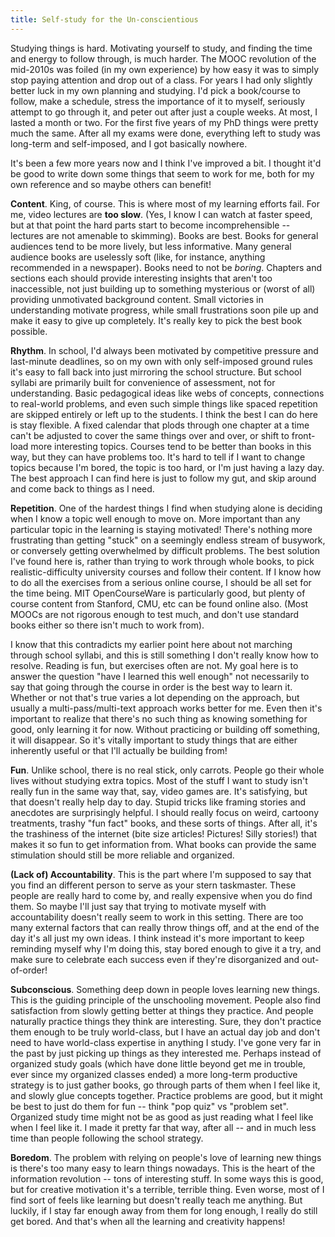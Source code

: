 ```yaml
---
title: Self-study for the Un-conscientious
---
```


Studying things is hard. Motivating yourself to study, and finding the time and
energy to follow through, is much harder. The MOOC revolution of the mid-2010s
was foiled (in my own experience) by how easy it was to simply stop paying
attention and drop out of a class. For years I had only slightly better luck in
my own planning and studying. I'd pick a book/course to follow, make
a schedule, stress the importance of it to myself, seriously attempt to go
through it, and peter out after just a couple weeks. At most, I lasted a month
or two. For the first five years of my PhD things were pretty much the same.
After all my exams were done, everything left to study was long-term and
self-imposed, and I got basically nowhere.

It's been a few more years now and I think I've improved a bit. I thought it'd
be good to write down some things that seem to work for me, both for my own
reference and so maybe others can benefit!

**Content**. King, of course. This is where most of my learning efforts fail.
For me, video lectures are **too slow**. (Yes, I know I can watch at faster
speed, but at that point the hard parts start to become incomprehensible --
lectures are not amenable to skimming). Books are best. Books for general
audiences tend to be more lively, but less informative. Many general audience
books are uselessly soft (like, for instance, anything recommended in
a newspaper). Books need to not be *boring*.  Chapters and sections each should
provide interesting insights that aren't too inaccessible, not just building up
to something mysterious or (worst of all) providing unmotivated background
content.  Small victories in understanding motivate progress, while small
frustrations soon pile up and make it easy to give up completely.  It's really
key to pick the best book possible.

**Rhythm**. In school, I'd always been motivated by competitive pressure and
last-minute deadlines, so on my own with only self-imposed ground rules it's
easy to fall back into just mirroring the school structure. But school syllabi
are primarily built for convenience of assessment, not for understanding. Basic
pedagogical ideas like webs of concepts, connections to real-world problems,
and even such simple things like spaced repetition are skipped entirely or left
up to the students. I think the best I can do here is stay flexible. A fixed
calendar that plods through one chapter at a time can't be adjusted to cover
the same things over and over, or shift to front-load more interesting topics.
Courses tend to be better than books in this way, but they can have problems
too. It's hard to tell if I want to change topics because I'm bored, the topic
is too hard, or I'm just having a lazy day. The best approach I can find here
is just to follow my gut, and skip around and come back to things as I need.

**Repetition**. One of the hardest things I find when studying alone is
deciding when I know a topic well enough to move on. More important than any
particular topic in the learning is staying motivated! There's nothing more
frustrating than getting "stuck" on a seemingly endless stream of busywork, or
conversely getting overwhelmed by difficult problems. The best solution I've
found here is, rather than trying to work through whole books, to pick
realistic-difficulty university courses and follow their content. If I know how
to do all the exercises from a serious online course, I should be all set for
the time being.  MIT OpenCourseWare is particularly good, but plenty of course
content from Stanford, CMU, etc can be found online also.  (Most MOOCs are not
rigorous enough to test much, and don't use standard books either so there
isn't much to work from).

I know that this contradicts my earlier point here about not marching through
school syllabi, and this is still something I don't really know how to resolve.
Reading is fun, but exercises often are not. My goal here is to answer the
question "have I learned this well enough" not necessarily to say that going
through the course in order is the best way to learn it. Whether or not that's
true varies a lot depending on the approach, but usually
a multi-pass/multi-text approach works better for me. Even then it's important
to realize that there's no such thing as knowing something for good, only
learning it for now. Without practicing or building off something, it will
disappear. So it's vitally important to study things that are either inherently
useful or that I'll actually be building from!

**Fun**. Unlike school, there is no real stick, only carrots. People go their
whole lives without studying extra topics. Most of the stuff I want to study
isn't really fun in the same way that, say, video games are. It's satisfying,
but that doesn't really help day to day. Stupid tricks like framing stories and
anecdotes are surprisingly helpful. I should really focus on weird, cartoony
treatments, trashy "fun fact" books, and these sorts of things.  After all,
it's the trashiness of the internet (bite size articles!  Pictures!  Silly
stories!) that makes it so fun to get information from. What books can provide
the same stimulation should still be more reliable and organized.

**(Lack of) Accountability**. This is the part where I'm supposed to say that
you find an different person to serve as your stern taskmaster. These people
are really hard to come by, and really expensive when you do find them. So
maybe I'll just say that trying to motivate myself with accountability doesn't
really seem to work in this setting. There are too many external factors that
can really throw things off, and at the end of the day it's all just my own
ideas. I think instead it's more important to keep reminding myself why I'm
doing this, stay bored enough to give it a try, and make sure to celebrate each
success even if they're disorganized and out-of-order!

**Subconscious**. Something deep down in people loves learning new things.
This is the guiding principle of the unschooling movement. People also find
satisfaction from slowly getting better at things they practice. And people
naturally practice things they think are interesting. Sure, they don't practice
them enough to be truly world-class, but I have an actual day job and don't
need to have world-class expertise in anything I study. I've gone very far in
the past by just picking up things as they interested me.  Perhaps instead of
organized study goals (which have done little beyond get me in trouble, ever
since my organized classes ended) a more long-term productive strategy is to
just gather books, go through parts of them when I feel like it, and slowly
glue concepts together.  Practice problems are good, but it might be best to
just do them for fun -- think "pop quiz" vs "problem set".  Organized study
time might not be as good as just reading what I feel like when I feel like it.
I made it pretty far that way, after all -- and in much less time than people
following the school strategy.

**Boredom**. The problem with relying on people's love of learning new things
is there's too many easy to learn things nowadays. This is the heart of the
information revolution -- tons of interesting stuff. In some ways this is good,
but for creative motivation it's a terrible, terrible thing. Even worse, most
of I find sort of feels like learning but doesn't really teach me anything.
But luckily, if I stay far enough away from them for long enough, I really do
still get bored.  And that's when all the learning and creativity happens!

